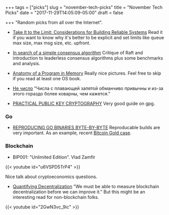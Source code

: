 +++
tags = ["picks"]
slug = "november-tech-picks"
title = "November Tech Picks"
date = "2017-11-29T14:05:09-05:00"
draft = false

+++
"Random picks from all over the Internet".

<!--more-->

* [Take It to the Limit: Considerations for Building Reliable Systems](http://bravenewgeek.com/take-it-to-the-limit-considerations-for-building-reliable-systems/)
  Read it if you want to know why it's better to be explicit and set limits like queue max size, max msg size, etc. upfront.

* [In search of a simple consensus algorithm](http://rystsov.info/2017/02/15/simple-consensus.html)
  Critique of Raft and introduction to leaderless consensus algorithms plus some benchmarks and analysis.

* [Anatomy of a Program in Memory](http://duartes.org/gustavo/blog/post/anatomy-of-a-program-in-memory/)
  Really nice pictures. Feel free to skip if you read at least one OS book.

* [Не число](https://blog.not-a-kernel-guy.com/2017/10/08/nan/)
  "Числа с плавающей запятой обманчиво привычны и из-за этого гораздо более коварны, чем кажется."

* [PRACTICAL PUBLIC KEY CRYPTOGRAPHY](https://hackaday.com/2017/10/18/practical-public-key-cryptography/)
  Very good guide on gpg.

### Go

* [REPRODUCING GO BINARIES BYTE-BY-BYTE](https://blog.filippo.io/reproducing-go-binaries-byte-by-byte/)
  Reproducable builds are very important. As an example, recent [Bitcoin Gold case](https://bitcoingold.org/critical-warning-nov-26/).

### Blockchain

* BIP001: "Unlimited Edition". Vlad Zamfir

{{< youtube id="u6VSPD5TrP4" >}}

Nice talk about cryptoeconomics questions.

* [Quantifying Decentralization](https://news.earn.com/quantifying-decentralization-e39db233c28e)
  "We must be able to measure blockchain decentralization before we can improve
  it." But this might be an interesting read for non-blockchain folks.

{{< youtube id="2GwN3vc_9ic" >}}
